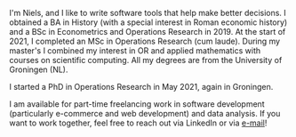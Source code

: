 <!--
.. title: About me
.. slug: about
.. date: 2020-11-23 23:19:57 UTC+01:00
.. updated: 2021-05-28 17:35 UTC+01:00
.. tags: 
.. category: 
.. link: 
.. description: 
.. type: text
-->

I'm Niels, and I like to write software tools that help make better decisions.
I obtained a BA in History (with a special interest in Roman economic history) 
    and a BSc in Econometrics and Operations Research in 2019.
At the start of 2021, I completed an MSc in Operations Research (cum laude).
During my master's I combined my interest in OR and applied mathematics with courses on scientific computing.
All my degrees are from the University of Groningen (NL).

I started a PhD in Operations Research in May 2021, again in Groningen.

I am available for part-time freelancing work in software development (particularly
    e-commerce and web development) and data analysis.
If you want to work together, feel free to reach out via LinkedIn or via 
    [e-mail](mailto:n.wouda@apium.nl)!
